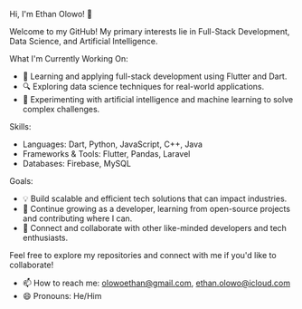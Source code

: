 Hi, I'm Ethan Olowo! 👋

Welcome to my GitHub! My primary interests lie in Full-Stack Development, Data Science, and Artificial Intelligence.

What I'm Currently Working On:
- 🌱 Learning and applying full-stack development using Flutter and Dart.
- 🔍 Exploring data science techniques for real-world applications.
- 🤖 Experimenting with artificial intelligence and machine learning to solve complex challenges.

Skills:
- Languages: Dart, Python, JavaScript, C++, Java
- Frameworks & Tools: Flutter, Pandas, Laravel
- Databases: Firebase, MySQL

Goals:
- 💡 Build scalable and efficient tech solutions that can impact industries.
- 🚀 Continue growing as a developer, learning from open-source projects and contributing where I can.
- 🤝 Connect and collaborate with other like-minded developers and tech enthusiasts.

Feel free to explore my repositories and connect with me if you'd like to collaborate!

- 📫 How to reach me: olowoethan@gmail.com, ethan.olowo@icloud.com
- 😄 Pronouns: He/Him

